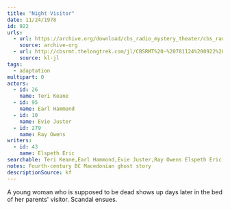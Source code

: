 ```yaml
---
title: "Night Visitor"
date: 11/24/1978
id: 922
urls: 
  - url: https://archive.org/download/cbs_radio_mystery_theater/cbs_radio_mystery_theater-0901-0950.zip/cbs_radio_mystery_theater-0901-0950%2Fcbsrmt_0922_night_visitor.mp3
    source: archive-org
  - url: http://cbsrmt.thelongtrek.com/jl/CBSRMT%20-%20781124%200922%20Night%20Visitor_jl.mp3
    source: kl-jl
tags: 
  - adaptation
multipart: 0
actors:  
  - id: 26
    name: Teri Keane  
  - id: 95
    name: Earl Hammond  
  - id: 10
    name: Evie Juster  
  - id: 279
    name: Ray Owens
writers:  
  - id: 43
    name: Elspeth Eric
searchable: Teri Keane,Earl Hammond,Evie Juster,Ray Owens Elspeth Eric
notes: Fourth-century BC Macedonian ghost story
descriptionSource: kf
---
```

A young woman who is supposed to be dead shows up days later in the bed of her parents' visitor. Scandal ensues.